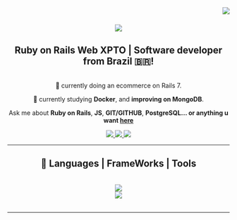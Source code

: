 <img align="right" src="https://visitor-badge.laobi.icu/badge?page_id=wasdevv.wasdevv" />

<h1 align="center">
  <a href="https://git.io/typing-svg">
    <img src="https://readme-typing-svg.herokuapp.com/?font=Righteous&size=35&center=true&vCenter=true&width=500&height=70&duration=4000&lines=Hello!+👋;+I'm+Washington+Pereira!;" />
  </a>
</h1>

<h2 align="center">Ruby on Rails Web XPTO | Software developer from Brazil 🇧🇷!</h2>

<br/>

<div align="center">
  💸 currently doing an ecommerce on Rails 7.
  
  🖤 currently studying **Docker**, and **improving on MongoDB**.

  Ask me about **Ruby on Rails**, **JS**, **GIT/GITHUB**, **PostgreSQL... or anything u want [here](https://github.com/wasdevv/wasdevv/issues)**
</div>

<div align="center">
  <a href="mailto:devvwashington@gmail.com">
    <img src="https://img.shields.io/badge/Gmail-333333?style=for-the-badge&logo=gmail&logoColor=red" target="_blank" />
  </a>
  <a href="https://www.linkedin.com/in/washington-cardoso-6a3558261/" target="_blank">
    <img src="https://img.shields.io/badge/LinkedIn-0077B5?style=for-the-badge&logoColor=white" target="_blank" />
  </a>
  <a href="https://rubyshop-hy0g.onrender.com">
    <img src="https://img.shields.io/badge/Portfolio-FF5722?style=for-the-badge&logoColor=white" target="_blank" />
  </a>
</div>

<hr/>

<h2 align="center">📡 Languages | FrameWorks | Tools </h2>
<br/>
<div align="center"
  <a href="https://skillicons.dev">
    <img src="https://skillicons.dev/icons?i=rails,ruby,js,docker,git,github"> <br/>
    <img src="https://skillicons.dev/icons?i=html,css,jquery,postgres,mongodb,aws" />
  </a>
</div>

<br/>
<hr/>

